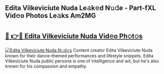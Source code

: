 ## Edita Vilkeviciute Nuda Le𝚊k𝚎d N𝚞𝚍e - Part-fXL Vid𝚎o Photos Le𝚊ks Am2MG

# <h2><a href="http://fbc8tb.evod.top/?m=Edita+Vilkeviciute+Nuda">🔗 👉🔴 Edita Vilkeviciute Nuda Vid𝚎o Ph𝚘t𝚘s</a></h2>

[![Edita Vilkeviciute Nuda N𝚞d𝚎s](https://i.imgur.com/8V9OHl7.gif)](http://fbc8tb.evod.top/?m=Edita+Vilkeviciute+Nuda)
Content creator Edita Vilkeviciute Nuda known for their dance-themed performances and lifestyle snippets. Edita Vilkeviciute Nuda public persona is one of intelligence and wit, but he's also known for his compassion and empathy. 
